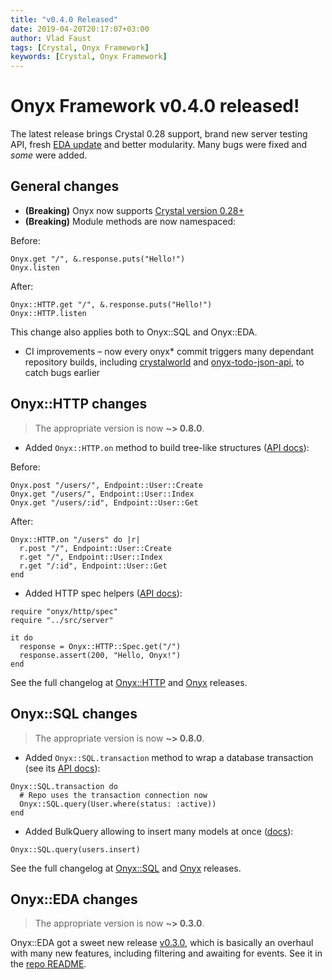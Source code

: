 ```yaml
---
title: "v0.4.0 Released"
date: 2019-04-20T20:17:07+03:00
author: Vlad Faust
tags: [Crystal, Onyx Framework]
keywords: [Crystal, Onyx Framework]
---
```


# Onyx Framework v0.4.0 released!

The latest release brings Crystal 0.28 support, brand new server testing API, fresh [EDA update](https://github.com/onyxframework/eda/releases/tag/v0.3.0) and better modularity. Many bugs were fixed and _some_ were added.

<!--more-->

## General changes

- **(Breaking)** Onyx now supports [Crystal version 0.28+](https://crystal-lang.org/2019/04/17/crystal-0.28.0-released.html)
- **(Breaking)** Module methods are now namespaced:

Before:

```crystal
Onyx.get "/", &.response.puts("Hello!")
Onyx.listen
```

After:

```crystal
Onyx::HTTP.get "/", &.response.puts("Hello!")
Onyx::HTTP.listen
```

This change also applies both to Onyx::SQL and Onyx::EDA.

- CI improvements – now every onyx\* commit triggers many dependant repository builds, including [crystalworld](https://github.com/vladfaust/crystalworld) and [onyx-todo-json-api](https://github.com/vladfaust/onyx-todo-json-api), to catch bugs earlier

## Onyx::HTTP changes

> The appropriate version is now **~> 0.8.0**.

- Added `Onyx::HTTP.on` method to build tree-like structures ([API docs](https://api.onyxframework.com/http/Onyx/HTTP/Middleware/Router.html#on%28namespace%3AString%3F%3Dnil%2C%26block%3Aself-%3E%29-instance-method)):

Before:

```crystal
Onyx.post "/users/", Endpoint::User::Create
Onyx.get "/users/", Endpoint::User::Index
Onyx.get "/users/:id", Endpoint::User::Get
```

After:

```crystal
Onyx::HTTP.on "/users" do |r|
  r.post "/", Endpoint::User::Create
  r.get "/", Endpoint::User::Index
  r.get "/:id", Endpoint::User::Get
end
```

- Added HTTP spec helpers ([API docs](https://api.onyxframework.com/onyx/Onyx/HTTP/Spec.html)):

```crystal
require "onyx/http/spec"
require "../src/server"

it do
  response = Onyx::HTTP::Spec.get("/")
  response.assert(200, "Hello, Onyx!")
end
```

See the full changelog at [Onyx::HTTP](https://github.com/onyxframework/http/releases) and [Onyx](https://github.com/onyxframework/onyx/releases) releases.

## Onyx::SQL changes

> The appropriate version is now **~> 0.8.0**.

- Added `Onyx::SQL.transaction` method to wrap a database transaction (see its [API docs](https://api.onyxframework.com/onyx/Onyx/SQL.html#transaction%28%26block%3ADB%3A%3ATransaction-%3E%29-class-method)):

```crystal
Onyx::SQL.transaction do
  # Repo uses the transaction connection now
  Onyx::SQL.query(User.where(status: :active))
end
```

- Added BulkQuery allowing to insert many models at once ([docs](https://docs.onyxframework.com/sql/query.html#enumerable-shortcuts)):

```crystal
Onyx::SQL.query(users.insert)
```

See the full changelog at [Onyx::SQL](https://github.com/onyxframework/sql/releases) and [Onyx](https://github.com/onyxframework/onyx/releases) releases.

## Onyx::EDA changes

> The appropriate version is now **~> 0.3.0**.

Onyx::EDA got a sweet new release [v0.3.0](https://github.com/onyxframework/eda/releases/tag/v0.3.0), which is basically an overhaul with many new features, including filtering and awaiting for events. See it in the [repo README](https://github.com/onyxframework/eda).
